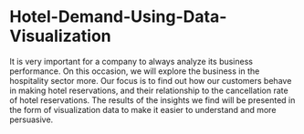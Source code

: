 # Hotel-Demand-Using-Data-Visualization
It is very important for a company to always analyze its business performance. On this occasion, we will explore the business in the hospitality sector more. Our focus is to find out how our customers behave in making hotel reservations, and their relationship to the cancellation rate of hotel reservations. The results of the insights we find will be presented in the form of visualization data to make it easier to understand and more persuasive.
